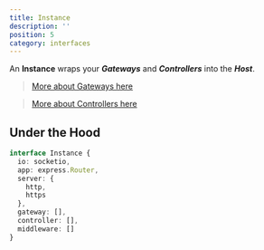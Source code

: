 ```yaml
---
title: Instance
description: ''
position: 5
category: interfaces
---
```


An **Instance** wraps your ***Gateways*** and ***Controllers*** into the ***Host***.
> [More about Gateways here](/concept/gateway)

> [More about Controllers here](/concept/controller)

## Under the Hood

```ts
interface Instance {
  io: socketio,
  app: express.Router,
  server: {
    http,
    https
  },
  gateway: [],
  controller: [],
  middleware: []
}
```
